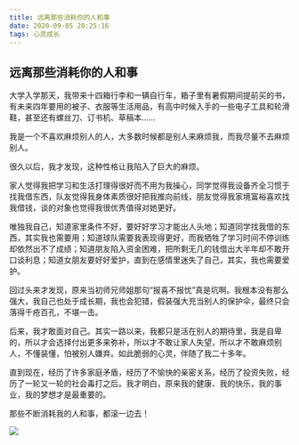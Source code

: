 ```yaml
---
title: 远离那些消耗你的人和事
date: 2020-09-05 20:25:16
tags: 心灵成长
---
```


## 远离那些消耗你的人和事

大学入学那天，我带来十四箱行李和一辆自行车，箱子里有暑假期间提前买的书，有未来四年要用的被子、衣服等生活用品，有高中时候入手的一些电子工具和轮滑鞋，甚至还有螺丝刀、订书机、草稿本......

我是一个不喜欢麻烦别人的人，大多数时候都是别人来麻烦我，而我尽量不去麻烦别人。

很久以后，我才发现，这种性格让我陷入了巨大的麻烦。

家人觉得我把学习和生活打理得很好而不用为我操心，同学觉得我设备齐全习惯于找我借东西，队友觉得我身体素质很好把我推向前线，朋友觉得我家境富裕喜欢找我借钱，谈的对象也觉得我很优秀值得对她更好。

唯独我自己，知道家里条件不好，要好好学习才能出人头地；知道同学找我借的东西，其实我也需要用；知道球队需要我表现得更好，而我牺牲了学习时间不停训练却依然出不了成绩；知道朋友陷入资金困难，把所剩无几的钱借出大半年却不敢开口谈利息；知道女朋友要好好爱护，直到在感情里迷失了自己，其实，我也需要爱护。

回过头来才发现，原来当初师兄师姐那句“报喜不报忧”真是坑啊。我根本没有那么强大，我自己也处于成长期，我也会犯错，假装强大充当别人的保护伞，最终只会落得千疮百孔，不堪一击。

后来，我才敢面对自己。其实一路以来，我都只是活在别人的期待里，我是自卑的，所以才会选择付出更多来弥补，所以才不敢让家人失望，所以才不敢麻烦别人，不懂装懂，怕被别人嫌弃。如此脆弱的心灵，伴随了我二十多年。

直到现在，经历了许多家庭矛盾，经历了不愉快的亲密关系，经历了投资失败，经历了一轮又一轮的社会毒打之后。我才明白，原来我的健康、我的快乐，我的事业，我的梦想才是最重要的。

那些不断消耗我的人和事，都滚一边去！

![](https://img.zcool.cn/community/01591756ea170a32f875520fcbc173.jpg@1280w_1l_2o_100sh.jpg)
